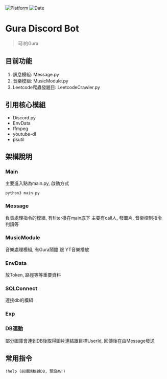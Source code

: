 ![Platform](https://img.shields.io/badge/Lang-Python-blue)
![Date](https://img.shields.io/github/last-commit/allen870619/GuraDiscordBot?style=flat)
# Gura Discord Bot
> 可i的Gura

## 目前功能
1. 訊息模組: Message.py
2. 音樂模組: MusicModule.py
3. Leetcode爬蟲發題目: LeetcodeCrawler.py

## 引用核心模組
* Discord.py
* EnvData
* ffmpeg
* youtube-dl
* psutil


## 架構說明
### Main
主要進入點為main.py, 啟動方式
```
python3 main.py
```

### Message
負責處理指令的模組, 有filter掛在main底下
主要有call人, 發圖片, 音樂控制指令判讀等

### MusicModule
音樂處理模組, 有Gura鬧鐘 跟 YT音樂播放

### EnvData
放Token, 路徑等等重要資料

### SQLConnect
連接db的模組

### Exp

### DB連動
部分圖庫會連到DB後取得圖片連結跟目標UserId, 回傳後在由Message發送

## 常用指令
```
!help (前綴請根據DB, 預設為!)
```